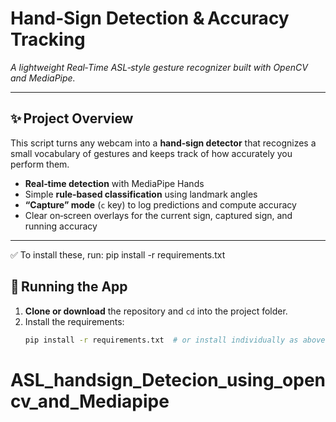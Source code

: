 # Hand‑Sign Detection & Accuracy Tracking  
*A lightweight Real‑Time ASL‑style gesture recognizer built with OpenCV and MediaPipe.*

---

## ✨ Project Overview
This script turns any webcam into a **hand‑sign detector** that recognizes a small vocabulary of gestures and keeps track of how accurately you perform them.

- **Real‑time detection** with MediaPipe Hands  
- Simple **rule‑based classification** using landmark angles  
- **“Capture” mode** (`c` key) to log predictions and compute accuracy  
- Clear on‑screen overlays for the current sign, captured sign, and running accuracy

---
✅ To install these, run:
pip install -r requirements.txt


## 🚀 Running the App

1. **Clone or download** the repository and `cd` into the project folder.  
2. Install the requirements:
   ```bash
   pip install -r requirements.txt  # or install individually as above
# ASL_handsign_Detecion_using_opencv_and_Mediapipe
